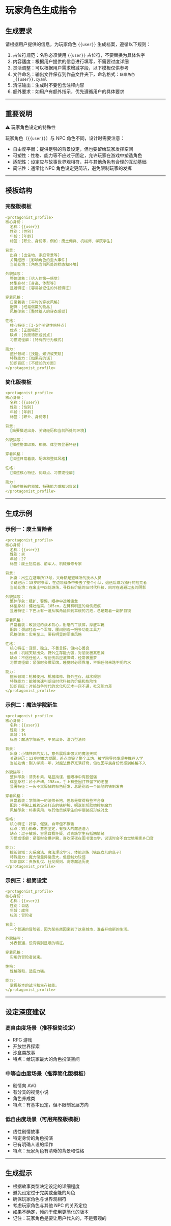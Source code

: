 # 玩家角色生成指令

## 生成要求

请根据用户提供的信息，为玩家角色 `{{user}}` 生成档案，遵循以下规则：

1. 占位符规范：名称必须使用 `{{user}}` 占位符，不要替换为具体名字
2. 内容适度：根据用户提供的信息进行填写，不需要过度详细
3. 灵活调整：可以根据用户需求增减字段，以下模板仅供参考
4. 文件命名：输出文件保存到作品文件夹下，命名格式：`玩家角色_{{user}}.xyaml`
5. 清洁输出：生成时不要包含注释内容
6. 额外要求：如用户有额外指示，优先遵循用户的具体要求

---

## 重要说明

⚠️ 玩家角色设定的特殊性

玩家角色（`{{user}}`）与 NPC 角色不同，设计时需要注意：

- 自由度平衡：提供足够的背景设定，但也要留给玩家发挥空间
- 可塑性：性格、能力等不应过于固定，允许玩家在游戏中塑造角色
- 适配性：设定应与故事世界观相符，并与其他角色有合理的互动基础
- 简洁性：通常比 NPC 角色设定更简洁，避免限制玩家的发挥

---

## 模板结构

### 完整版模板

```yaml
<protagonist_profile>
核心身份：
  名称：{{user}}
  性别：[性别]
  年龄：[年龄]
  标签：[职业、身份等，例如：废土佣兵、机械师、学院学生]

背景：
  出身：[出生地、家庭背景等]
  关键经历：[影响角色的重大事件]
  当前处境：[角色当前所处的状态和环境]

外貌描写：
  整体印象：[给人的第一感觉]
  体型身材：[身高、体型等]
  显著特征：[容易被记住的外貌特征]

穿着风格：
  日常着装：[平时的穿衣风格]
  配饰：[经常佩戴的物品]
  风格印象：[整体给人的穿衣感觉]

性格：
  核心特征：[3-5个关键性格特点]
  优点：[正面特质]
  缺点：[负面特质或弱点]
  习惯或怪癖：[特有的行为模式]

能力：
  擅长领域：[技能、知识或天赋]
  特殊能力：[如果有的话]
  知识盲区：[不擅长的方面]
</protagonist_profile>
```

### 简化版模板

```yaml
<protagonist_profile>
核心身份：
  名称：{{user}}
  性别：[性别]
  年龄：[年龄]
  标签：[职业、身份等]

背景：
  [简要描述出身、关键经历和当前所处的环境]

外貌描写：
  [描述整体印象、相貌、体型等显著特征]

穿着风格：
  [描述日常着装、配饰和整体风格]

性格：
  [描述核心特征、优缺点、习惯或怪癖]

能力：
  [描述擅长的领域、特殊能力或知识盲区]
</protagonist_profile>
```

---

## 生成示例

### 示例一：废土冒险者

```yaml
<protagonist_profile>
核心身份：
  名称：{{user}}
  性别：男
  年龄：27
  标签：废土拾荒者、前军人、机械维修专家

背景：
  出身：出生在避难所13号，父母都是避难所的技术人员
  关键经历：18岁时参军，在边境战争中失去了整个小队，退伍后成为独行的拾荒者
  当前处境：在废土中四处游荡，寻找有价值的旧时代科技，同时在逃避过去的阴影

外貌描写：
  整体印象：粗犷、警惕，眼神中透着疲惫
  体型身材：健壮结实，185cm，左臂有明显的烧伤疤痕
  显著特征：下巴上有一道从嘴角延伸到耳根的刀疤，总是戴着一副护目镜

穿着风格：
  日常着装：改装过的战术背心，耐磨的工装裤，厚底军靴
  配饰：颈部挂着一个军牌，腰间别着一把多功能工具刀
  风格印象：实用至上，带有明显的军事风格

性格：
  核心特征：谨慎、独立、不善言辞，但内心善良
  优点：机械天赋出众，野外生存能力强，对朋友极其忠诚
  缺点：不信任他人，有创伤后应激障碍，经常做噩梦
  习惯或怪癖：紧张时会摸军牌，睡觉时必须靠墙，不喝任何来路不明的水

能力：
  擅长领域：枪械使用、机械维修、野外生存、战术规划
  特殊能力：能够快速判断旧时代科技的价值和危险性
  知识盲区：对前战争时代的文化和艺术一窍不通，社交能力差
</protagonist_profile>
```

### 示例二：魔法学院新生

```yaml
<protagonist_profile>
核心身份：
  名称：{{user}}
  性别：女
  年龄：16
  标签：魔法学院新生、平民出身、潜力型法师

背景：
  出身：小镇铁匠的女儿，意外展现出强大的魔法天赋
  关键经历：12岁时魔力觉醒，差点烧毁了整个工坊，被学院导师发现并推荐入学
  当前处境：刚入学第一年，对魔法世界充满好奇，但也因平民身份而感到格格不入

外貌描写：
  整体印象：清秀朴素，略显拘谨，但眼神中有股倔强
  体型身材：娇小纤细，158cm，手上有些因打铁留下的老茧
  显著特征：一头不太服帖的棕色短发，总是别着一个简陋的铁制发夹

穿着风格：
  日常着装：学院统一的法师长袍，但总是穿得有些不合身
  配饰：手腕上戴着父亲打造的铁护腕，据说能帮助她控制魔力
  风格印象：朴素实用，与其他贵族学生的华丽装扮形成对比

性格：
  核心特征：好学、倔强、自卑但不服输
  优点：努力勤奋，意志坚定，有强大的魔法潜力
  缺点：过于敏感，容易自我怀疑，对贵族学生有抵触情绪
  习惯或怪癖：紧张时会摸护腕，喜欢深夜在图书馆自学，说话时会不自觉地用家乡口音

能力：
  擅长领域：火系魔法、魔法理论学习、体能训练（铁匠女儿的底子）
  特殊能力：魔力储量异常庞大，但控制力较弱
  知识盲区：贵族礼仪、社交规则、高等魔法历史
</protagonist_profile>
```

### 示例三：极简设定

```yaml
<protagonist_profile>
核心身份：
  名称：{{user}}
  性别：自选
  年龄：成年
  标签：冒险者

背景：
  一个普通的冒险者，因为某些原因来到了这座城市，准备开始新的生活。

外貌描写：
  外表普通，没有特别显眼的特征。

穿着风格：
  实用的冒险者装束。

性格：
  性格随和，适应力强。

能力：
  掌握基本的战斗和生存技能。
</protagonist_profile>
```

---

## 设定深度建议

### 高自由度场景（推荐极简设定）
- RPG 游戏
- 开放世界探索
- 沙盒类故事
- 特点：给玩家最大的角色扮演空间

### 中等自由度场景（推荐简化版模板）
- 剧情向 AVG
- 有分支的视觉小说
- 角色养成类
- 特点：有基本设定，但不限制发展方向

### 低自由度场景（可用完整版模板）
- 线性剧情故事
- 特定身份的角色扮演
- 已有明确人设的续作
- 特点：玩家角色有清晰的背景和性格

---

## 生成提示

- 根据故事类型决定设定的详细程度
- 避免设定过于完美或全能的角色
- 确保玩家角色与世界观相符
- 考虑玩家角色与其他 NPC 的关系定位
- 如果不确定，倾向于使用更简化的版本
- 记住：玩家角色是要让用户代入的，不是旁观的
